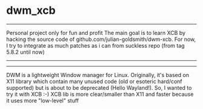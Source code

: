 dwm_xcb
=======
----------------------------------------
Personal project only for fun and profit
The main goal is to learn XCB by hacking the source code of github.com/julian-goldsmith/dwm-xcb.
For now, I try to integrate as much patches as i can from suckless repo (from tag 5.8.2 until now)

----------------------------------------

----------------------------------------
DWM is a lightweight Window manager for Linux.
Originally, it's based on X11 library which contain many unused code (old or esoteric hard/conf supported) but is about to be deprecated (Hello Wayland!).
So, I wanted to try it with XCB :-)
XCB lib is more clear/smaller than X11 and faster because it uses more "low-level" stuff


